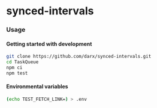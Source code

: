 # synced-intervals

### Usage



#### Getting started with development
```bash
git clone https://github.com/darx/synced-intervals.git
cd TaskQueue
npm ci
npm test
```

#### Environmental variables
```bash
(echo TEST_FETCH_LINK=) > .env
```
